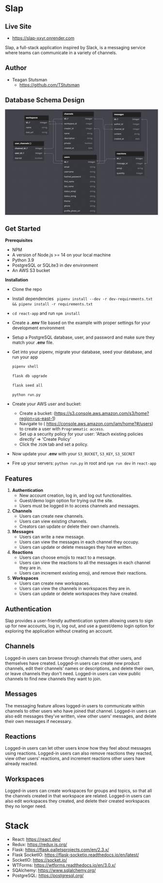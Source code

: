 # Slap

## Live Site

- https://slap-xxyr.onrender.com


Slap, a full-stack application inspired by Slack, is a messaging service where teams can communicate in a variety of channels.

## Author
 * Teagan Stutsman
   * https://github.com/TStutsman

## Database Schema Design

![db-schema](https://github.com/TStutsman/slap/blob/readme-images/db_schema.png)

## Get Started

**Prerequisites**
- NPM
- A version of Node.js >= 14 on your local machine
- Python 3.9
- PostgreSQL or SQLite3 in dev environment
- An AWS S3 bucket

**Installation**
- Clone the repo
- Install dependencies ``` pipenv install --dev -r dev-requirements.txt && pipenv install -r requirements.txt```
- `cd react-app` and run `npm install`
- Create a **.env** file based on the example with proper settings for your development environment
- Setup a PostgreSQL database, user, and password and make sure they match your **.env** file.
- Get into your pipenv, migrate your database, seed your database, and run your app

   ```bash
   pipenv shell
   ```

   ```bash
   flask db upgrade
   ```

   ```bash
   flask seed all
   ```

   ```bash
   python run.py

- Create your AWS user and bucket:
    - Create a bucket: (https://s3.console.aws.amazon.com/s3/home?region=us-east-1)
    - Navigate to ( https://console.aws.amazon.com/iam/home?#/users) to create a user with `Programmatic access`.
    - Set up a security policy for your user: 'Attach existing policies directly' => 'Create Policy'
    - Click the `JSON` tab and set a policy.
- Now update your **.env** with your `S3_BUCKET`, `S3_KEY`, `S3_SECRET`
- Fire up your servers: `python run.py` in root and `npm run dev` in `react-app`

## Features
1. **Authentication**
   - New account creation, log in, and log out functionalities.
   - Guest/demo login option for trying out the site.
   - Users must be logged in to access channels and messages.
2. **Channels**
   - Users can create new channels.
   - Users can view existing channels.
   - Creators can update or delete their own channels.
3. **Messages**
   - Users can write a new message.
   - Users can view the messages in each channel they occupy.
   - Users can update or delete messages they have written.
3. **Reactions**
   - Users can choose emojis to react to a message.
   - Users can view the reactions to all the messages in each channel they are in.
   - Users can increment existing emoji, and remove their reactions.
3. **Workspaces**
   - Users can create new workspaces.
   - Users can view the channels in workspaces they are in.
   - Users can update or delete workspaces they have created.

## Authentication
Slap provides a user-friendly authentication system allowing users to sign up for new accounts, log in, log out, and use a guest/demo login option for exploring the application without creating an account.

## Channels
Logged-in users can browse through channels that other users, and themselves have created. Logged-in users can create new product channels, edit their channels' names or descriptions, and delete their own, or leave channels they don't need. Logged-in users can view public channels to find new channels they want to join.

## Messages
The messaging feature allows logged-in users to communicate within channels to other users who have joined that channel. Logged-in users can also edit messages they've written, view other users' messages, and delete their own messages if necessary.

## Reactions
Logged-in users can let other users know how they feel about messages using reactions. Logged-in users can also remove reactions they reacted, view other users' reactions, and increment reactions other users have already reacted.

## Workspaces
Logged-in users can create workspaces for groups and topics, so that all the channels created in that workspace are related. Logged-in users can also edit workspaces they created, and delete their created workspaces they no longer need.

# Stack
 * React: https://react.dev/
 * Redux: https://redux.js.org/
 * Flask: https://flask.palletsprojects.com/en/2.3.x/
 * Flask SocketIO: https://flask-socketio.readthedocs.io/en/latest/
 * SocketIO: https://socket.io/
 * WTForms: https://wtforms.readthedocs.io/en/3.0.x/
 * SQAlchemy: https://www.sqlalchemy.org/
 * PostgreSQL: https://postgresql.org/
